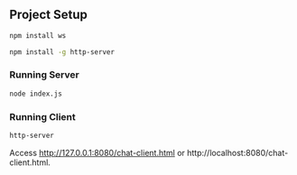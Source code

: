 ## Project Setup

```sh
npm install ws
```

```sh
npm install -g http-server
```

### Running Server

```sh
node index.js
```

### Running Client

```sh
http-server
```

Access http://127.0.0.1:8080/chat-client.html or http://localhost:8080/chat-client.html.

